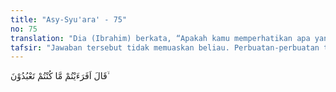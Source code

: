 ```yaml
---
title: "Asy-Syu'ara' - 75"
no: 75
translation: "Dia (Ibrahim) berkata, “Apakah kamu memperhatikan apa yang kamu sembah,"
tafsir: "Jawaban tersebut tidak memuaskan beliau. Perbuatan-perbuatan taklid yang tidak ada dasarnya itu harus diberantas. Cara membasminya dengan jalan menyadarkan pikiran mereka akan kekeliruan mereka dan nenek moyangnya. Ibrahim mengingatkan apakah hal itu tidak pernah terpikirkan dan tidak pernah terlintas dalam ingatan untuk menganalisa dan merenungkan perbuatan yang hanya semata-mata mencontoh itu."
---
```


قَالَ اَفَرَءَيْتُمْ مَّا كُنْتُمْ تَعْبُدُوْنَ ۙ 
